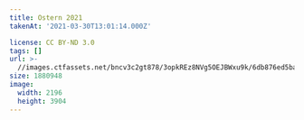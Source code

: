 ```yaml
---
title: Ostern 2021
takenAt: '2021-03-30T13:01:14.000Z'

license: CC BY-ND 3.0
tags: []
url: >-
  //images.ctfassets.net/bncv3c2gt878/3opkREz8NVg5OEJBWxu9k/6db876ed5baf52623c329819935463b2/ostern-2021_51099649695_o
size: 1880948
image:
  width: 2196
  height: 3904
---
```


